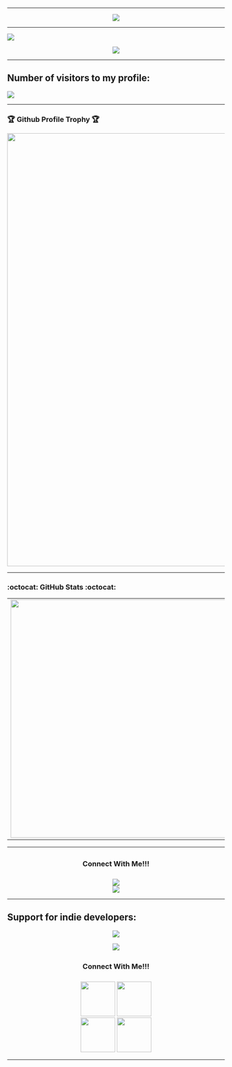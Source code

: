 
* * *

<p align="center">
<img src="https://readme-typing-svg.herokuapp.com?color=a282f5&width=1000&lines=👋+Good+day.+My+name+is+Rimuru+21+years+old.+Nice+to+meet+you.%E2%9D%A4%EF%B8%8F">
</p>

***
<p align="center">

 <a href="https://count.getloli.com"><img src="https://count.getloli.com/get/@demo?theme=rule34" /></a>

</p>

<p align="center">
<img src="https://readme-typing-svg.herokuapp.com?color=a282f5&width=700&lines=I+am+a+Junior+Unity+Developer.+Looking+for+a+job.%E2%9D%A4%EF%B8%8F">
</p>

***
## Number of visitors to my profile:
<p>
  <img src="https://count.kjchmc.cn/get/@:RimuruDev?theme=gelbooru" />
 </p>


* * *

### 🏆 Github Profile Trophy 🏆
<p align="center">
<img width=1000 src="https://github-profile-trophy.vercel.app/?username=RimuruDev&column=8&theme=juicyfresh&no-bg=true&no-frame=true"/>
</p>

* * *

###  :octocat: **GitHub Stats** :octocat:
<p align="center">
  <table>
  <tr>
      <td><img width="550px" align="left" src="https://github-readme-stats.vercel.app/api?username=RimuruDev&hide_border=true&count_private=false&layout=compact&hide_title=true&show_icons=true&theme=material-palenight"/></td>
      <td><img width="550px" src="https://github-readme-stats.vercel.app/api/top-langs/?username=RimuruDev&hide=html&layout=compact&hide_border=true&hide_title=true&theme=material-palenight" /></td>
  </tr>   
</table>
</p>

* * *
<div align="center">
<h3 align="center">Connect With Me!!!<img align="center" height="33px" /></h3>
<center>
 <a href="mailto:Rimuru.dev@gmail.com"><img src="https://img.icons8.com/fluent/50/000000/gmail--v2.png"></a>
</center>
<a href="https://telegram.me/AbyssMothGames"><img src="https://img.icons8.com/color/50/000000/telegram-app--v2.png"></a>
</center>
</div> 


* * *

## Support for indie developers:
<p align="center">
<img src="https://readme-typing-svg.herokuapp.com?color=a282f5&width=400&lines=%E2%9D%A4%EF%B8%8F%E2%9D%A4%EF%B8%8F%E2%9D%A4%EF%B8%8F+Subscribe+to+YUJECK+%E2%9D%A4%EF%B8%8F%E2%9D%A4%EF%B8%8F%E2%9D%A4%EF%B8%8F">
</p>
<p align="center">
<img src="https://readme-typing-svg.herokuapp.com?color=a282f5&width=400&lines=%E2%9D%A4%EF%B8%8F%E2%9D%A4%EF%B8%8F%E2%9D%A4%EF%B8%8F+Subscribe+to+Mivioon+%E2%9D%A4%EF%B8%8F%E2%9D%A4%EF%B8%8F%E2%9D%A4%EF%B8%8F">
</p>

<div align="center">
<h3 align="center">Connect With Me!!!<img align="center" height="33px" /></h3>
<center>
 <a href="https://discord.gg/Nx2sF4gF"><img width="80px" height="80"px  src="https://github.com/RimuruDev/RimuruDev/blob/main/Assets/Indie/Mivioon_Icon.jpg"></a>
  <a href="https://discord.gg/Nx2sF4gF"><img width="80px" height="80"px  src="https://github.com/RimuruDev/RimuruDev/blob/main/Assets/Indie/YUJECK_Icon.jpg"></a>
</center>
</center>
</div> 

<div align="center">
<center>
 <a href="https://t.me/MivioonUnder"><img width="80px" height="80"px src="https://img.icons8.com/color/50/000000/telegram-app--v2.png"></a>
 <a href="https://discord.gg/Nx2sF4gF"><img width="80px" height="80"px src="https://github.com/RimuruDev/RimuruDev/blob/main/Assets/Indie/Discord_Icon.jpg"></a>
</center>
</center>
</div> 

* * *
